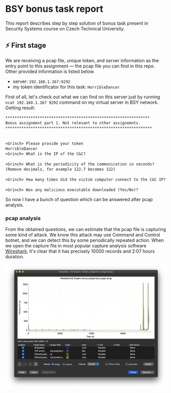# BSY bonus task report

This report describes step by step solution of bonus task present in Security Systems course on Czech Technical University.

## ⚡️ First stage

We are receiving a pcap file, unique token, and server information as the entry point to this assignment — the pcap file you can find in this repo. Other provided information is listed below.

- server: `192.168.1.167:9292`
- my token identificator for this task: `HorribleDancer`

First of all, let's check out what we can find on this server just by running `ncat 192.168.1.167 9292` command on my virtual server in BSY network. Getting result:

```text
***************************************************************
Bonus assignment part 1. Not relevant to other assignemnts.
****************************************************************


<Grinch> Please provide your token
HorribleDancer
<Grinch> What is the IP of the C&C?

<Grinch> What is the periodicity of the communication in seconds? (Remove decimals, for example 122.7 becomes 122)

<Grinch> How many times did the victim computer connect to the C&C IP?

<Grinch> Was any malicious executable downloaded (Yes/No)?

```

So now I have a bunch of question which can be answered after pcap analysis.

### pcap analysis

From the obtained questions, we can estimate that the pcap file is capturing some kind of attack. We know this attack may use Command and Control botnet, and we can detect this by some periodically repeated action. When we open the capture file in most popular capture analysis software [Wireshark](https://www.wireshark.org/), it's clear that it has precisely 10000 records and 2:07 hours duration. 

![img01](img/img01.png)